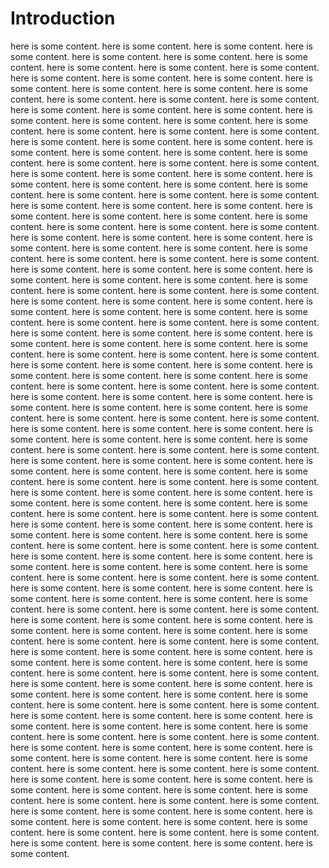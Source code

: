 # Introduction

here is some content.
here is some content.
here is some content.
here is some content.
here is some content.
here is some content.
here is some content.
here is some content.
here is some content.
here is some content.
here is some content.
here is some content.
here is some content.
here is some content.
here is some content.
here is some content.
here is some content.
here is some content.
here is some content.
here is some content.
here is some content.
here is some content.
here is some content.
here is some content.
here is some content.
here is some content.
here is some content.
here is some content.
here is some content.
here is some content.
here is some content.
here is some content.
here is some content.
here is some content.
here is some content.
here is some content.
here is some content.
here is some content.
here is some content.
here is some content.
here is some content.
here is some content.
here is some content.
here is some content.
here is some content.
here is some content.
here is some content.
here is some content.
here is some content.
here is some content.
here is some content.
here is some content.
here is some content.
here is some content.
here is some content.
here is some content.
here is some content.
here is some content.
here is some content.
here is some content.
here is some content.
here is some content.
here is some content.
here is some content.
here is some content.
here is some content.
here is some content.
here is some content.
here is some content.
here is some content.
here is some content.
here is some content.
here is some content.
here is some content.
here is some content.
here is some content.
here is some content.
here is some content.
here is some content.
here is some content.
here is some content.
here is some content.
here is some content.
here is some content.
here is some content.
here is some content.
here is some content.
here is some content.
here is some content.
here is some content.
here is some content.
here is some content.
here is some content.
here is some content.
here is some content.
here is some content.
here is some content.
here is some content.
here is some content.
here is some content.
here is some content.
here is some content.
here is some content.
here is some content.
here is some content.
here is some content.
here is some content.
here is some content.
here is some content.
here is some content.
here is some content.
here is some content.
here is some content.
here is some content.
here is some content.
here is some content.
here is some content.
here is some content.
here is some content.
here is some content.
here is some content.
here is some content.
here is some content.
here is some content.
here is some content.
here is some content.
here is some content.
here is some content.
here is some content.
here is some content.
here is some content.
here is some content.
here is some content.
here is some content.
here is some content.
here is some content.
here is some content.
here is some content.
here is some content.
here is some content.
here is some content.
here is some content.
here is some content.
here is some content.
here is some content.
here is some content.
here is some content.
here is some content.
here is some content.
here is some content.
here is some content.
here is some content.
here is some content.
here is some content.
here is some content.
here is some content.
here is some content.
here is some content.
here is some content.
here is some content.
here is some content.
here is some content.
here is some content.
here is some content.
here is some content.
here is some content.
here is some content.
here is some content.
here is some content.
here is some content.
here is some content.
here is some content.
here is some content.
here is some content.
here is some content.
here is some content.
here is some content.
here is some content.
here is some content.
here is some content.
here is some content.
here is some content.
here is some content.
here is some content.
here is some content.
here is some content.
here is some content.
here is some content.
here is some content.
here is some content.
here is some content.
here is some content.
here is some content.
here is some content.
here is some content.
here is some content.
here is some content.
here is some content.
here is some content.
here is some content.
here is some content.
here is some content.
here is some content.
here is some content.
here is some content.
here is some content.
here is some content.
here is some content.
here is some content.
here is some content.
here is some content.
here is some content.
here is some content.
here is some content.
here is some content.
here is some content.
here is some content.
here is some content.
here is some content.
here is some content.
here is some content.
here is some content.
here is some content.
here is some content.
here is some content.
here is some content.
here is some content.
here is some content.
here is some content.
here is some content.
here is some content.
here is some content.
here is some content.
here is some content.
here is some content.
here is some content.
here is some content.
here is some content.
here is some content.
here is some content.
here is some content.
here is some content.
here is some content.
here is some content.
here is some content.
here is some content.
here is some content.
here is some content.
here is some content.
here is some content.
here is some content.
here is some content.
here is some content.
here is some content.
